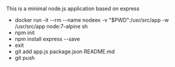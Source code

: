 This is a minimal node.js application based on express

* docker run -it --rm --name nodeex -v "$PWD":/usr/src/app -w /usr/src/app node:7-alpine sh
* npm init
* npm install express --save
* exit
* git add app.js package.json README.md
* git push

